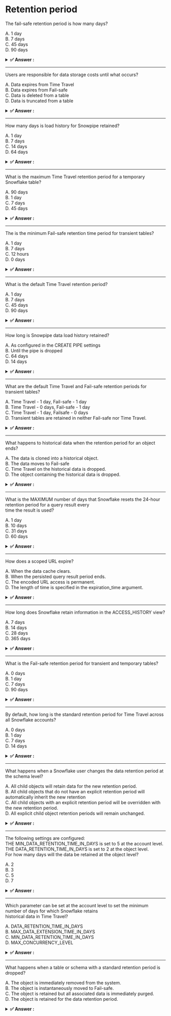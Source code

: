 # Retention period                                                                                                                                                                                                                                                                                                                                                         
The fail-safe retention period is how many days?                                                                                                                                                                                                                                                                                                                           
                                                                                                                                                                                                                                                                                                                                                                           
A. 1 day<br>B. 7 days<br>C. 45 days<br>D. 90 days                                                                                                                                                                                                                                                                                                                          
                                                                                                                                                                                                                                                                                                                                                                           
<details>                                                                                                                                                                                                                                                                                                                                                                  
<summary><strong>✅ Answer : </strong></summary>                                                                                                                                                                                                                                                                                                                           
<strong>B</strong>                                                                                                                                                                                                                                                                                                                                                         
                                                                                                                                                                                                                                                                                                                                                                           
The correct answer is B, 7 days. Snowflake's fail-safe feature is a critical component of its data protection                                                                                                                                                                                                                                                              
strategy, acting as a safety net in case of accidental data loss. Fail-safe provides a non-configurable,                                                                                                                                                                                                                                                                   
guaranteed period for data recovery after the standard time travel window. Unlike time travel, which allows                                                                                                                                                                                                                                                                
you to query and restore historical data for a user-configurable period (up to 90 days for enterprise edition),                                                                                                                                                                                                                                                            
fail-safe is solely for Snowflake's internal recovery and is not directly accessible by users. During the 7-day                                                                                                                                                                                                                                                            
fail-safe period, Snowflake maintains the data, even if it is dropped or modified beyond the time travel                                                                                                                                                                                                                                                                   
retention period. If needed, Snowflake's support team can utilize fail-safe to recover the data on the                                                                                                                                                                                                                                                                     
customer's behalf if a significant data loss event occurs. This ensures a last line of defense, minimizing the                                                                                                                                                                                                                                                             
risk of permanent data loss. It's essential to understand that fail-safe has associated costs and is included in                                                                                                                                                                                                                                                           
storage costs for your Snowflake account, despite not being directly accessible. Time travel allows users to                                                                                                                                                                                                                                                               
revert changes within the specified retention period, while fail-safe is a secondary mechanism, automatically                                                                                                                                                                                                                                                              
taking over once the time travel window expires. In essence, fail-safe is an infrastructure level backup by                                                                                                                                                                                                                                                                
Snowflake. For an official understanding and documentation, refer to the Snowflake documentation on Data                                                                                                                                                                                                                                                                   
Retention and Recovery, accessible through the link: https://docs.snowflake.com/en/user-guide/dataavailability.html#data-retention-and-recovery                                                                                                                                                                                                                            
</details>                                                                                                                                                                                                                                                                                                                                                                 
                                                                                                                                                                                                                                                                                                                                                                           
                                                                                                                                                                                                                                                                                                                                                                           
---                                                                                                                                                                                                                                                                                                                                                                        
Users are responsible for data storage costs until what occurs?                                                                                                                                                                                                                                                                                                            
                                                                                                                                                                                                                                                                                                                                                                           
A. Data expires from Time Travel<br>B. Data expires from Fail-safe<br>C. Data is deleted from a table<br>D. Data is truncated from a table                                                                                                                                                                                                                                 
                                                                                                                                                                                                                                                                                                                                                                           
<details>                                                                                                                                                                                                                                                                                                                                                                  
<summary><strong>✅ Answer : </strong></summary>                                                                                                                                                                                                                                                                                                                           
<strong>B</strong>                                                                                                                                                                                                                                                                                                                                                         
                                                                                                                                                                                                                                                                                                                                                                           
The correct answer is B. Data expires from Fail-safe. Here's why: Snowflake's data storage cost model is tied                                                                                                                                                                                                                                                              
to the actual storage used, even for data that appears to be deleted. When data is removed from a table                                                                                                                                                                                                                                                                    
(through DELETE or TRUNCATE operations), it's not immediately purged. Instead, Snowflake retains this data                                                                                                                                                                                                                                                                 
for a specific period, governed by Time Travel and Fail-safe. Time Travel allows users to recover data within a                                                                                                                                                                                                                                                            
defined period (up to 90 days for Enterprise Edition and above), and this data contributes to storage costs.                                                                                                                                                                                                                                                               
Fail-safe provides a non-configurable recovery window (typically 7 days) beyond the Time Travel period,                                                                                                                                                                                                                                                                    
strictly for Snowflake's use in case of system-wide failures or catastrophic events. This data is not directly                                                                                                                                                                                                                                                             
accessible to users, but is crucial for system integrity, and, importantly, users pay for its storage. Data storage                                                                                                                                                                                                                                                        
costs continue until data is completely purged from Fail-safe, as the underlying storage is still actively in use                                                                                                                                                                                                                                                          
to provide this recovery mechanism. Options A, C, and D are incorrect. Time Travel does affect data storage                                                                                                                                                                                                                                                                
costs, but only up to the point that data expires from Time Travel, after which it's still subject to Fail-safe andits associated cost. Deleting data (C) or truncating a table (D) simply initiate data's journey through Time                                                                                                                                            
Travel and Fail-safe; they don't immediately eliminate associated storage costs. The costs are incurred till the                                                                                                                                                                                                                                                           
time the data is no longer maintained as part of the fail-safe mechanism. Therefore, the key differentiator is                                                                                                                                                                                                                                                             
when data exits from Fail-safe's retention period, as only then is the underlying storage fully released, ending                                                                                                                                                                                                                                                           
storage costs.                                                                                                                                                                                                                                                                                                                                                             
For further research, refer to the official Snowflake documentation:                                                                                                                                                                                                                                                                                                       
Understanding Snowflake Storage: https://docs.snowflake.com/en/user-guide/intro-storage.html                                                                                                                                                                                                                                                                               
Time Travel: https://docs.snowflake.com/en/user-guide/data-time-travel.html                                                                                                                                                                                                                                                                                                
Fail-safe: https://docs.snowflake.com/en/user-guide/data-failsafe.html                                                                                                                                                                                                                                                                                                     
Data Retention and Time Travel: https://docs.snowflake.com/en/user-guide/data-retention-time-travel.html                                                                                                                                                                                                                                                                   
</details>                                                                                                                                                                                                                                                                                                                                                                 
                                                                                                                                                                                                                                                                                                                                                                           
                                                                                                                                                                                                                                                                                                                                                                           
---                                                                                                                                                                                                                                                                                                                                                                        
How many days is load history for Snowpipe retained?                                                                                                                                                                                                                                                                                                                       
                                                                                                                                                                                                                                                                                                                                                                           
A. 1 day<br>B. 7 days<br>C. 14 days<br>D. 64 days                                                                                                                                                                                                                                                                                                                          
                                                                                                                                                                                                                                                                                                                                                                           
<details>                                                                                                                                                                                                                                                                                                                                                                  
<summary><strong>✅ Answer : </strong></summary>                                                                                                                                                                                                                                                                                                                           
<strong>C</strong>                                                                                                                                                                                                                                                                                                                                                         
                                                                                                                                                                                                                                                                                                                                                                           
The correct answer is C. 14 days.                                                                                                                                                                                                                                                                                                                                          
Snowflake retains the load history for Snowpipe for a period of 14 days. This history is crucial for several                                                                                                                                                                                                                                                               
reasons related to data pipeline management and troubleshooting. Specifically, it is used to track which files                                                                                                                                                                                                                                                             
have been loaded, identify any files that failed to load, and diagnose the reasons behind those failures. The                                                                                                                                                                                                                                                              
load history provides a detailed record of each file processed by Snowpipe, including its ingestion status, any                                                                                                                                                                                                                                                            
errors encountered during loading, and the timestamp of the load attempt. This information is essential for                                                                                                                                                                                                                                                                
ensuring data integrity and reliability in the data warehouse.                                                                                                                                                                                                                                                                                                             
The 14-day retention period allows administrators sufficient time to monitor pipeline performance, investigate                                                                                                                                                                                                                                                             
any reported issues, and rectify any problems before data is lost. While other options such as 1 day or 7 days                                                                                                                                                                                                                                                             
are insufficient for proper monitoring and remediation, and 64 days exceeds the practical retention                                                                                                                                                                                                                                                                        
requirements. A longer retention period would increase storage costs and query processing overhead, while a                                                                                                                                                                                                                                                                
shorter period could lead to missed opportunities for identifying and addressing data loading issues.                                                                                                                                                                                                                                                                      
The information stored in the load history can be accessed through various Snowflake views and functions,                                                                                                                                                                                                                                                                  
enabling detailed analysis and reporting. This helps in proactively managing the Snowpipe pipeline and                                                                                                                                                                                                                                                                     
preventing potential data loss or inconsistencies.                                                                                                                                                                                                                                                                                                                         
Authoritative Link:                                                                                                                                                                                                                                                                                                                                                        
Snowpipe Data Load History                                                                                                                                                                                                                                                                                                                                                 
</details>                                                                                                                                                                                                                                                                                                                                                                 
                                                                                                                                                                                                                                                                                                                                                                           
                                                                                                                                                                                                                                                                                                                                                                           
---                                                                                                                                                                                                                                                                                                                                                                        
What is the maximum Time Travel retention period for a temporary Snowflake table?                                                                                                                                                                                                                                                                                          
                                                                                                                                                                                                                                                                                                                                                                           
A. 90 days<br>B. 1 day<br>C. 7 days<br>D. 45 days                                                                                                                                                                                                                                                                                                                          
                                                                                                                                                                                                                                                                                                                                                                           
<details>                                                                                                                                                                                                                                                                                                                                                                  
<summary><strong>✅ Answer : </strong></summary>                                                                                                                                                                                                                                                                                                                           
<strong>B</strong>                                                                                                                                                                                                                                                                                                                                                         
                                                                                                                                                                                                                                                                                                                                                                           
The correct answer is B: 1 day. Time Travel in Snowflake allows you to access historical data at any point                                                                                                                                                                                                                                                                 
within a defined period. However, the retention period varies depending on the type of object. Temporary                                                                                                                                                                                                                                                                   
tables are designed for short-term data storage within a user session and are automatically dropped when the                                                                                                                                                                                                                                                               
session ends. Given their ephemeral nature, Snowflake imposes a limited Time Travel retention period on                                                                                                                                                                                                                                                                    
temporary tables. The Time Travel retention period for standard and permanent tables can be up to 90 days                                                                                                                                                                                                                                                                  
(for Snowflake Enterprise Edition and higher). But temporary tables only get a maximum retention period of 1                                                                                                                                                                                                                                                               
day. This reflects their use case for transient data, optimizing storage and cost associated with Time Travel.                                                                                                                                                                                                                                                             
This shorter retention period ensures that temporary data doesn't unnecessarily consume storage or impactperformance. The shortened timeframe also alleviates some concerns about accidental recovery of                                                                                                                                                                   
potentially sensitive temporary data, offering a degree of automatic cleanup after the session is concluded.                                                                                                                                                                                                                                                               
Further Reading:                                                                                                                                                                                                                                                                                                                                                           
Snowflake Time Travel: https://docs.snowflake.com/en/user-guide/data-availability                                                                                                                                                                                                                                                                                          
Snowflake Temporary Tables: https://docs.snowflake.com/en/user-guide/tables-temp-transient                                                                                                                                                                                                                                                                                 
</details>                                                                                                                                                                                                                                                                                                                                                                 
                                                                                                                                                                                                                                                                                                                                                                           
                                                                                                                                                                                                                                                                                                                                                                           
---                                                                                                                                                                                                                                                                                                                                                                        
The is the minimum Fail-safe retention time period for transient tables?                                                                                                                                                                                                                                                                                                   
                                                                                                                                                                                                                                                                                                                                                                           
A. 1 day<br>B. 7 days<br>C. 12 hours<br>D. 0 days                                                                                                                                                                                                                                                                                                                          
                                                                                                                                                                                                                                                                                                                                                                           
<details>                                                                                                                                                                                                                                                                                                                                                                  
<summary><strong>✅ Answer : </strong></summary>                                                                                                                                                                                                                                                                                                                           
<strong>D</strong>                                                                                                                                                                                                                                                                                                                                                         
                                                                                                                                                                                                                                                                                                                                                                           
The correct answer is D. 0 days. Transient tables in Snowflake are specifically designed for temporary data                                                                                                                                                                                                                                                                
that does not require long-term persistence or data recovery beyond the standard Time Travel retention                                                                                                                                                                                                                                                                     
period. Unlike permanent tables which have a default Fail-safe period of 7 days, transient tables have no Failsafe retention period. This means that once data falls outside the Time Travel window (which is configurable,                                                                                                                                                
but typically 1 day for standard editions and up to 90 days for Enterprise), it's no longer recoverable throughstandard Snowflake mechanisms. This design choice reflects the use case of transient tables for staging data                                                                                                                                                
or short-term analysis, where the need for historical recovery after time travel has expired is not considered                                                                                                                                                                                                                                                             
critical. Fail-safe is intended to protect against extreme failures and is the final stage before data is                                                                                                                                                                                                                                                                  
permanently purged. Because of their transient nature, there's no fail-safe for this type of data, making the                                                                                                                                                                                                                                                              
retention period 0 days after the expiry of the Time Travel window. This makes transient tables more costeffective for temporary use cases because of the reduced storage needed for fail-safe.                                                                                                                                                                            
Authoritative Links:                                                                                                                                                                                                                                                                                                                                                       
Snowflake Documentation on Transient Tables: https://docs.snowflake.com/en/user-guide/tables-transient                                                                                                                                                                                                                                                                     
(Specifically note the section on 'Data Retention' that mentions "Fail-safe is not provided.")                                                                                                                                                                                                                                                                             
Snowflake Documentation on Understanding Fail-safe: https://docs.snowflake.com/en/user-guide/datafailsafe (Provides a general understanding of Fail-safe and its purpose.)                                                                                                                                                                                                 
Snowflake Documentation on Time Travel: https://docs.snowflake.com/en/user-guide/data-time-travel (To                                                                                                                                                                                                                                                                      
Understand where fail-safe retention comes into play, post time travel window)                                                                                                                                                                                                                                                                                             
</details>                                                                                                                                                                                                                                                                                                                                                                 
                                                                                                                                                                                                                                                                                                                                                                           
                                                                                                                                                                                                                                                                                                                                                                           
---                                                                                                                                                                                                                                                                                                                                                                        
What is the default Time Travel retention period?                                                                                                                                                                                                                                                                                                                          
                                                                                                                                                                                                                                                                                                                                                                           
A. 1 day<br>B. 7 days<br>C. 45 days<br>D. 90 days                                                                                                                                                                                                                                                                                                                          
                                                                                                                                                                                                                                                                                                                                                                           
<details>                                                                                                                                                                                                                                                                                                                                                                  
<summary><strong>✅ Answer : </strong></summary>                                                                                                                                                                                                                                                                                                                           
<strong>A</strong>                                                                                                                                                                                                                                                                                                                                                         
                                                                                                                                                                                                                                                                                                                                                                           
The correct answer is A. 1 day. Snowflake's Time Travel feature allows accessing historical data at any point                                                                                                                                                                                                                                                              
within a defined period. The default data retention period for Time Travel, if no specific setting is configured,                                                                                                                                                                                                                                                          
is indeed 1 day. This means you can query and restore data as it existed within the past 24 hours without                                                                                                                                                                                                                                                                  
incurring any additional costs or requiring Enterprise Edition. Data retention beyond the default 1 day is                                                                                                                                                                                                                                                                 
possible, up to a maximum of 90 days for Snowflake Enterprise Edition and higher. Standard Edition accounts                                                                                                                                                                                                                                                                
can extend it up to 7 days using the DATA_RETENTION_TIME_IN_DAYS parameter. However, extending theTime Travel period beyond the default incurs additional storage costs as Snowflake maintains the necessary                                                                                                                                                               
historical data. This retention period can be modified at the account, database, or schema level, allowing                                                                                                                                                                                                                                                                 
organizations to tailor the period based on their specific data recovery and auditing needs. For instance,                                                                                                                                                                                                                                                                 
critical financial data might warrant a longer retention period than less sensitive data. Time Travel leverages                                                                                                                                                                                                                                                            
Snowflake's unique architecture to efficiently manage data versions, minimizing the performance impact of                                                                                                                                                                                                                                                                  
retrieving historical data. Understanding the default and configurable data retention periods is crucial for cost                                                                                                                                                                                                                                                          
optimization and disaster recovery planning within Snowflake. Failing to adjust the retention period can lead                                                                                                                                                                                                                                                              
to unforeseen costs or insufficient data recovery capabilities.                                                                                                                                                                                                                                                                                                            
For more detailed information, you can refer to the official Snowflake documentation on Time Travel:                                                                                                                                                                                                                                                                       
https://docs.snowflake.com/en/user-guide/data-time-travel.html                                                                                                                                                                                                                                                                                                             
</details>                                                                                                                                                                                                                                                                                                                                                                 
                                                                                                                                                                                                                                                                                                                                                                           
                                                                                                                                                                                                                                                                                                                                                                           
---                                                                                                                                                                                                                                                                                                                                                                        
How long is Snowpipe data load history retained?                                                                                                                                                                                                                                                                                                                           
                                                                                                                                                                                                                                                                                                                                                                           
A. As configured in the CREATE PIPE settings<br>B. Until the pipe is dropped<br>C. 64 days<br>D. 14 days                                                                                                                                                                                                                                                                   
                                                                                                                                                                                                                                                                                                                                                                           
<details>                                                                                                                                                                                                                                                                                                                                                                  
<summary><strong>✅ Answer : </strong></summary>                                                                                                                                                                                                                                                                                                                           
<strong>D</strong>                                                                                                                                                                                                                                                                                                                                                         
                                                                                                                                                                                                                                                                                                                                                                           
The correct answer, 14 days, reflects Snowflake's default data retention period for Snowpipe load history.                                                                                                                                                                                                                                                                 
Understanding data retention is crucial in cloud data warehousing, impacting auditing, troubleshooting, and                                                                                                                                                                                                                                                                
compliance. Snowpipe load history provides a record of files loaded through the pipe, including status, errors,                                                                                                                                                                                                                                                            
and timestamps. While it might seem intuitive that the history persists indefinitely or until the pipe is dropped,                                                                                                                                                                                                                                                         
Snowflake imposes a retention period for performance and storage efficiency.                                                                                                                                                                                                                                                                                               
Option A is incorrect because while you can configure Snowpipe with error notifications and other parameters,                                                                                                                                                                                                                                                              
you cannot configure the data load history retention period. Option B is wrong, as the load history does not                                                                                                                                                                                                                                                               
persist indefinitely even if the pipe exists. Option C is also incorrect; the retention is shorter than 64 days.                                                                                                                                                                                                                                                           
The 14-day retention period strikes a balance between providing sufficient time for monitoring and                                                                                                                                                                                                                                                                         
troubleshooting load processes while minimizing storage overhead. After 14 days, the history is automatically                                                                                                                                                                                                                                                              
purged from the system. If longer retention is required, one would need to consider external logging                                                                                                                                                                                                                                                                       
solutions. Knowing this default retention period allows administrators to proactively archive necessary                                                                                                                                                                                                                                                                    
information before it's automatically deleted, ensuring proper monitoring and compliance with data                                                                                                                                                                                                                                                                         
governance policies.                                                                                                                                                                                                                                                                                                                                                       
For authoritative information, refer to the Snowflake documentation on Snowpipe, specifically sections                                                                                                                                                                                                                                                                     
related to monitoring and managing pipes, but be aware the exact statement of the retention period can be a                                                                                                                                                                                                                                                                
bit buried within the documentation related to VALIDATION_MODE and viewing the history. Look into the                                                                                                                                                                                                                                                                      
Snowflake documentation for system functions like SYSTEM$PIPE_STATUS and COPY_HISTORY which                                                                                                                                                                                                                                                                                
shows this 14 day history. Although it may not explicitly state "14 days" as a sentence, the time constraintsand examples using it show this. Also look at Snowflake Documentation for the COPY_HISTORY function                                                                                                                                                           
which only displays the last 14 days.                                                                                                                                                                                                                                                                                                                                      
</details>                                                                                                                                                                                                                                                                                                                                                                 
                                                                                                                                                                                                                                                                                                                                                                           
                                                                                                                                                                                                                                                                                                                                                                           
---                                                                                                                                                                                                                                                                                                                                                                        
What are the default Time Travel and Fail-safe retention periods for transient tables?                                                                                                                                                                                                                                                                                     
                                                                                                                                                                                                                                                                                                                                                                           
A. Time Travel - 1 day, Fail-safe - 1 day<br>B. Time Travel - 0 days, Fail-safe - 1 day<br>C. Time Travel - 1 day, Failsafe - 0 days<br>D. Transient tables are retained in neither Fail-safe nor Time Travel.                                                                                                                                                             
                                                                                                                                                                                                                                                                                                                                                                           
<details>                                                                                                                                                                                                                                                                                                                                                                  
<summary><strong>✅ Answer : </strong></summary>                                                                                                                                                                                                                                                                                                                           
<strong>C</strong>                                                                                                                                                                                                                                                                                                                                                         
                                                                                                                                                                                                                                                                                                                                                                           
The correct answer is C: Time Travel - 1 day, Failsafe - 0 days. Let's break down why.                                                                                                                                                                                                                                                                                     
Transient tables in Snowflake are designed for data that does not need to be retained for long periods or                                                                                                                                                                                                                                                                  
recovered after data loss. This contrasts with permanent tables, which have longer retention periods and the                                                                                                                                                                                                                                                               
full protection of Fail-safe.                                                                                                                                                                                                                                                                                                                                              
Time Travel allows you to access historical data within a defined period. For transient tables, the Time Travel                                                                                                                                                                                                                                                            
retention period is 1 day by default. This means you can query or restore data from up to 1 day in the past. This                                                                                                                                                                                                                                                          
contrasts to the default 7 days or up to 90 days for Enterprise Edition permanent tables.                                                                                                                                                                                                                                                                                  
Fail-safe, on the other hand, provides a safety net for data recovery in the event of catastrophic system                                                                                                                                                                                                                                                                  
failures. Crucially, transient tables are not protected by Fail-safe. This means that if a transient table is                                                                                                                                                                                                                                                              
dropped or corrupted, Snowflake does not provide a mechanism to recover it after the Time Travel window                                                                                                                                                                                                                                                                    
has expired. Because Fail-safe is skipped, there is no cost for Fail-safe storage for transient tables.                                                                                                                                                                                                                                                                    
This design choice reflects the use case for transient tables: temporary storage or data staging where longterm recoverability is not a priority. Skipping Fail-safe makes them more cost-effective for these purposes.                                                                                                                                                    
The trade-off is that you are accepting a greater risk of data loss beyond the 1 day Time Travel window.                                                                                                                                                                                                                                                                   
Authoritative link for further research:                                                                                                                                                                                                                                                                                                                                   
Snowflake Documentation on Transient TablesSnowflake Documentation on Understanding & Using Time Travel                                                                                                                                                                                                                                                                    
Snowflake Documentation on Understanding Fail-safe                                                                                                                                                                                                                                                                                                                         
</details>                                                                                                                                                                                                                                                                                                                                                                 
                                                                                                                                                                                                                                                                                                                                                                           
                                                                                                                                                                                                                                                                                                                                                                           
---                                                                                                                                                                                                                                                                                                                                                                        
What happens to historical data when the retention period for an object ends?                                                                                                                                                                                                                                                                                              
                                                                                                                                                                                                                                                                                                                                                                           
A. The data is cloned into a historical object.<br>B. The data moves to Fail-safe<br>C. Time Travel on the historical data is dropped.<br>D. The object containing the historical data is dropped.                                                                                                                                                                         
                                                                                                                                                                                                                                                                                                                                                                           
<details>                                                                                                                                                                                                                                                                                                                                                                  
<summary><strong>✅ Answer : </strong></summary>                                                                                                                                                                                                                                                                                                                           
<strong>B</strong>                                                                                                                                                                                                                                                                                                                                                         
                                                                                                                                                                                                                                                                                                                                                                           
The most accurate answer is B: The data moves to Fail-safe. Here's a detailed justification:                                                                                                                                                                                                                                                                               
Snowflake's data protection mechanism includes both Time Travel and Fail-safe. Time Travel allows you to                                                                                                                                                                                                                                                                   
access historical data within a defined period (up to 90 days for Enterprise Edition and higher). This duration is                                                                                                                                                                                                                                                         
configurable for specific objects like tables and databases.                                                                                                                                                                                                                                                                                                               
Once the Time Travel retention period expires, the historical data transitions into Fail-safe. Fail-safe is a nonconfigurable, 7-day period during which Snowflake retains the historical data. Unlike Time Travel, Fail-safe is                                                                                                                                           
not directly accessible by the user. It's a safety net for Snowflake to recover data in case of catastrophic                                                                                                                                                                                                                                                               
system failures.                                                                                                                                                                                                                                                                                                                                                           
Therefore, when the Time Travel retention period concludes, the data doesn't simply disappear or get cloned.                                                                                                                                                                                                                                                               
It's moved into Fail-safe. Cloning the data (option A) is incorrect because that would duplicate the data                                                                                                                                                                                                                                                                  
unnecessarily. Dropping the object (option D) would defeat the purpose of data protection. Dropping Time                                                                                                                                                                                                                                                                   
Travel on the historical data (option C) is partially correct, as Time Travel is no longer available after the                                                                                                                                                                                                                                                             
defined period, but it doesn't fully describe what happens to the data itself. It's still retained within Fail-safe.                                                                                                                                                                                                                                                       
Fail-safe serves as the last line of defense for data recovery managed by Snowflake.                                                                                                                                                                                                                                                                                       
For further research and authoritative information, refer to the official Snowflake documentation:                                                                                                                                                                                                                                                                         
Understanding & Using Time Travel: https://docs.snowflake.com/en/user-guide/data-time-travel.html                                                                                                                                                                                                                                                                          
Understanding Fail-safe: https://docs.snowflake.com/en/user-guide/data-failsafe.html                                                                                                                                                                                                                                                                                       
</details>                                                                                                                                                                                                                                                                                                                                                                 
                                                                                                                                                                                                                                                                                                                                                                           
                                                                                                                                                                                                                                                                                                                                                                           
---                                                                                                                                                                                                                                                                                                                                                                        
What is the MAXIMUM number of days that Snowflake resets the 24-hour retention period for a query result every                                                                                                                                                                                                                                                             
time the result is used?                                                                                                                                                                                                                                                                                                                                                   
                                                                                                                                                                                                                                                                                                                                                                           
A. 1 day<br>B. 10 days<br>C. 31 days<br>D. 60 days                                                                                                                                                                                                                                                                                                                         
                                                                                                                                                                                                                                                                                                                                                                           
<details>                                                                                                                                                                                                                                                                                                                                                                  
<summary><strong>✅ Answer : </strong></summary>                                                                                                                                                                                                                                                                                                                           
<strong>C</strong>                                                                                                                                                                                                                                                                                                                                                         
                                                                                                                                                                                                                                                                                                                                                                           
The correct answer is indeed C, 31 days. Snowflake's query result caching mechanism retains results for 24                                                                                                                                                                                                                                                                 
hours initially. However, this 24-hour timer isn't fixed; it's reset every time the cached result is reused. This                                                                                                                                                                                                                                                          
means that if the same query is executed and its result is pulled from the cache within those 24 hours, the 24hour timer restarts from that reuse point. The maximum period this retention can be extended by repeated                                                                                                                                                     
reuse is limited to 31 days.                                                                                                                                                                                                                                                                                                                                               
This design ensures that frequently accessed query results, which likely represent crucial data or common                                                                                                                                                                                                                                                                  
operations, remain available for quick retrieval without needing to re-execute the query repeatedly. This                                                                                                                                                                                                                                                                  
significantly reduces resource consumption, especially for complex or long-running queries, and contributes                                                                                                                                                                                                                                                                
to cost savings and enhanced query performance. Snowflake automatically manages this caching behavior,                                                                                                                                                                                                                                                                     
and developers don’t have explicit control over the precise caching process except through specific query                                                                                                                                                                                                                                                                  
tags or options. The 31-day limit ensures that cache entries eventually expire, preventing stale data from                                                                                                                                                                                                                                                                 
being served and maintaining data integrity. This is crucial for systems that undergo regular updates and                                                                                                                                                                                                                                                                  
where data accuracy is paramount.                                                                                                                                                                                                                                                                                                                                          
The caching mechanism uses a combination of caching at the virtual warehouse level (local cache) and a                                                                                                                                                                                                                                                                     
global result cache. The global result cache is the one subjected to the 24-hour initial period and then the                                                                                                                                                                                                                                                               
extended period based on reuse, capped at 31 days. Understanding these caching mechanics helps                                                                                                                                                                                                                                                                             
developers optimize query design and application architecture to leverage caching effectively, reducing costs                                                                                                                                                                                                                                                              
and enhancing performance.Authoritative Link: Snowflake documentation on result caching                                                                                                                                                                                                                                                                                    
</details>                                                                                                                                                                                                                                                                                                                                                                 
                                                                                                                                                                                                                                                                                                                                                                           
                                                                                                                                                                                                                                                                                                                                                                           
---                                                                                                                                                                                                                                                                                                                                                                        
How does a scoped URL expire?                                                                                                                                                                                                                                                                                                                                              
                                                                                                                                                                                                                                                                                                                                                                           
A. When the data cache clears.<br>B. When the persisted query result period ends.<br>C. The encoded URL access is permanent.<br>D. The length of time is specified in the expiration_time argument.                                                                                                                                                                        
                                                                                                                                                                                                                                                                                                                                                                           
<details>                                                                                                                                                                                                                                                                                                                                                                  
<summary><strong>✅ Answer : </strong></summary>                                                                                                                                                                                                                                                                                                                           
<strong>B</strong>                                                                                                                                                                                                                                                                                                                                                         
                                                                                                                                                                                                                                                                                                                                                                           
The correct answer is B: When the persisted query result period ends. Scoped URLs in Snowflake provide                                                                                                                                                                                                                                                                     
access to query results, not the underlying data itself. These URLs are specifically tied to the lifespan of the                                                                                                                                                                                                                                                           
persisted query result. When a query is executed in Snowflake, the results can be cached for later access, and                                                                                                                                                                                                                                                             
the persisted result period defines how long this cache is kept. A scoped URL is a secure way to share access                                                                                                                                                                                                                                                              
to this cached result. The URL's validity is directly linked to the persisted result's validity. Once the persisted                                                                                                                                                                                                                                                        
query result expires according to its configured duration (which has a default duration), the scoped URL also                                                                                                                                                                                                                                                              
becomes invalid, preventing further access. This mechanism ensures that access to data is not permanent and                                                                                                                                                                                                                                                                
aligns with security best practices by automatically invalidating access after a set period. Option A is                                                                                                                                                                                                                                                                   
incorrect because the data cache is not directly related to URL expiration. Option C is incorrect as scoped                                                                                                                                                                                                                                                                
URLs are not permanent. Option D is incorrect because the expiration_time argument doesn't control the                                                                                                                                                                                                                                                                     
scoped URL lifespan; it dictates the lifespan of the presigned URL used to access temporary files via stages.                                                                                                                                                                                                                                                              
Further reading on persisted query results and their expiration:https://docs.snowflake.com/en/sql-reference/sql/create-table-as-select.html#syntaxhttps://docs.snowflake.com/en/sqlreference/functions/last_query_id.html                                                                                                                                                  
</details>                                                                                                                                                                                                                                                                                                                                                                 
                                                                                                                                                                                                                                                                                                                                                                           
                                                                                                                                                                                                                                                                                                                                                                           
---                                                                                                                                                                                                                                                                                                                                                                        
How long does Snowflake retain information in the ACCESS_HISTORY view?                                                                                                                                                                                                                                                                                                     
                                                                                                                                                                                                                                                                                                                                                                           
A. 7 days<br>B. 14 days<br>C. 28 days<br>D. 365 days                                                                                                                                                                                                                                                                                                                       
                                                                                                                                                                                                                                                                                                                                                                           
<details>                                                                                                                                                                                                                                                                                                                                                                  
<summary><strong>✅ Answer : </strong></summary>                                                                                                                                                                                                                                                                                                                           
<strong>D</strong>                                                                                                                                                                                                                                                                                                                                                         
                                                                                                                                                                                                                                                                                                                                                                           
The correct answer is D, 365 days. The ACCESS_HISTORY view in Snowflake is a crucial auditing tool that                                                                                                                                                                                                                                                                    
tracks information about data access within the platform. This view logs details about queries executed,                                                                                                                                                                                                                                                                   
objects accessed, and the users involved. Snowflake retains this access history data for a specific duration,                                                                                                                                                                                                                                                              
enabling users to review past activity, troubleshoot issues, and maintain compliance standards. Unlike some                                                                                                                                                                                                                                                                
other transient data within Snowflake, the ACCESS_HISTORY view's retention policy is designed to offer a                                                                                                                                                                                                                                                                   
relatively long window for auditing purposes. According to Snowflake's official documentation, the retention                                                                                                                                                                                                                                                               
period for data within the ACCESS_HISTORY view is 365 days. This means that you can reliably access                                                                                                                                                                                                                                                                        
historical access information for up to one year. This timeframe offers ample time for most organizations to                                                                                                                                                                                                                                                               
perform detailed analysis, identify security breaches, or generate compliance reports. It is important to                                                                                                                                                                                                                                                                  
understand that once this 365-day window has passed, the associated access logs are purged, which                                                                                                                                                                                                                                                                          
emphasizes the need to actively monitor and archive the required information. To obtain more specific and upto-date information, refer directly to the Snowflake documentation, as these details can be subject to updates                                                                                                                                                 
by Snowflake.                                                                                                                                                                                                                                                                                                                                                              
Authoritative link: https://docs.snowflake.com/en/sql-reference/account-usage/access_history                                                                                                                                                                                                                                                                               
</details>                                                                                                                                                                                                                                                                                                                                                                 
                                                                                                                                                                                                                                                                                                                                                                           
                                                                                                                                                                                                                                                                                                                                                                           
---                                                                                                                                                                                                                                                                                                                                                                        
What is the Fail-safe retention period for transient and temporary tables?                                                                                                                                                                                                                                                                                                 
                                                                                                                                                                                                                                                                                                                                                                           
A. 0 days<br>B. 1 day<br>C. 7 days<br>D. 90 days                                                                                                                                                                                                                                                                                                                           
                                                                                                                                                                                                                                                                                                                                                                           
<details>                                                                                                                                                                                                                                                                                                                                                                  
<summary><strong>✅ Answer : </strong></summary>                                                                                                                                                                                                                                                                                                                           
<strong>A</strong>                                                                                                                                                                                                                                                                                                                                                         
                                                                                                                                                                                                                                                                                                                                                                           
The correct answer is A. 0 days. Fail-safe is a Snowflake feature that provides a historical record                                                                                                                                                                                                                                                                        
of data, enabling recovery in case of failures. However, it's crucial to understand that fail-safe                                                                                                                                                                                                                                                                         
only applies to permanent tables. Transient and temporary tables, designed for short-term data                                                                                                                                                                                                                                                                             
storage and processing, are intentionally excluded from fail-safe's protection. These tables are                                                                                                                                                                                                                                                                           
automatically dropped or purged after a specified duration or at the end of the session,                                                                                                                                                                                                                                                                                   
respectively, hence they do not retain any historical data. Therefore, the fail-safe retention period                                                                                                                                                                                                                                                                      
for both transient and temporary tables is effectively zero days. This is by design, as these tables                                                                                                                                                                                                                                                                       
are meant for ephemeral data where long-term recovery is not a requirement or cost-effective.                                                                                                                                                                                                                                                                              
This distinction helps optimize storage costs and performance within the Snowflake ecosystem by                                                                                                                                                                                                                                                                            
avoiding the overhead of data retention for these types of tables. The primary focus of fail-safe is                                                                                                                                                                                                                                                                       
the recovery of permanent data which has the most strategic and long-term implications. The lack                                                                                                                                                                                                                                                                           
of fail-safe support for transient and temporary tables aligns with their intended use cases, which                                                                                                                                                                                                                                                                        
is handling short-lived or experimental data. In essence, users should avoid relying on fail-safe for                                                                                                                                                                                                                                                                      
any temporary or transient data and implement data protection using alternative mechanism if                                                                                                                                                                                                                                                                               
required.                                                                                                                                                                                                                                                                                                                                                                  
Here are some authoritative links:                                                                                                                                                                                                                                                                                                                                         
Snowflake Documentation on Fail-safe: https://docs.snowflake.com/en/user-guide/datafailsafe.html                                                                                                                                                                                                                                                                           
Snowflake Documentation on Transient Tables: https://docs.snowflake.com/en/userguide/tables-temporary-transient.html#transient-tables                                                                                                                                                                                                                                      
Snowflake Documentation on Temporary Tables: https://docs.snowflake.com/en/userguide/tables-temporary-transient.html#temporary-tables                                                                                                                                                                                                                                      
</details>                                                                                                                                                                                                                                                                                                                                                                 
                                                                                                                                                                                                                                                                                                                                                                           
                                                                                                                                                                                                                                                                                                                                                                           
---                                                                                                                                                                                                                                                                                                                                                                        
By default, how long is the standard retention period for Time Travel across all Snowflake accounts?                                                                                                                                                                                                                                                                       
                                                                                                                                                                                                                                                                                                                                                                           
A. 0 days<br>B. 1 day<br>C. 7 days<br>D. 14 days                                                                                                                                                                                                                                                                                                                           
                                                                                                                                                                                                                                                                                                                                                                           
<details>                                                                                                                                                                                                                                                                                                                                                                  
<summary><strong>✅ Answer : </strong></summary>                                                                                                                                                                                                                                                                                                                           
<strong>B</strong>                                                                                                                                                                                                                                                                                                                                                         
                                                                                                                                                                                                                                                                                                                                                                           
The correct answer is indeed B. 1 day. Snowflake's Time Travel feature, by default, retains data for                                                                                                                                                                                                                                                                       
a period of one day (24 hours) across all account types. This default retention period applies to                                                                                                                                                                                                                                                                          
standard edition accounts. This is a core feature designed to enable users to query or restore                                                                                                                                                                                                                                                                             
historical data within that timeframe. Crucially, Time Travel provides a safety net against                                                                                                                                                                                                                                                                                
accidental data modification or deletion, allowing for point-in-time recovery without requiring                                                                                                                                                                                                                                                                            
complex backup and restore processes. It's important to note that this default retention period                                                                                                                                                                                                                                                                            
can be increased, but such configuration changes will incur storage costs. While options C (7                                                                                                                                                                                                                                                                              
days) and D (14 days) are valid custom retention periods, they're not the out-of-box setting. Option                                                                                                                                                                                                                                                                       
A (0 days) would effectively disable Time Travel. Snowflake leverages its cloud architecture to                                                                                                                                                                                                                                                                            
implement Time Travel, efficiently managing versioned data and metadata. By tracking historical                                                                                                                                                                                                                                                                            
changes, Snowflake ensures that data retrieval from past points is a performant operation.                                                                                                                                                                                                                                                                                 
Understanding the default retention is paramount for effective data management and disaster                                                                                                                                                                                                                                                                                
recovery planning within Snowflake.                                                                                                                                                                                                                                                                                                                                        
Further resources:                                                                                                                                                                                                                                                                                                                                                         
Snowflake Documentation on Time Travel: https://docs.snowflake.com/en/user-guide/data-timetravel.html                                                                                                                                                                                                                                                                      
Snowflake Time Travel Best Practices: Search Snowflake official blog for best practices                                                                                                                                                                                                                                                                                    
regarding time travel.                                                                                                                                                                                                                                                                                                                                                     
</details>                                                                                                                                                                                                                                                                                                                                                                 
                                                                                                                                                                                                                                                                                                                                                                           
                                                                                                                                                                                                                                                                                                                                                                           
---                                                                                                                                                                                                                                                                                                                                                                        
What happens when a Snowflake user changes the data retention period at the schema level?                                                                                                                                                                                                                                                                                  
                                                                                                                                                                                                                                                                                                                                                                           
A. All child objects will retain data for the new retention period.<br>B. All child objects that do not have an explicit retention period will automatically inherit the new retention<br>C. All child objects with an explicit retention period will be overridden with the new retention period.<br>D. All explicit child object retention periods will remain unchanged.
                                                                                                                                                                                                                                                                                                                                                                           
<details>                                                                                                                                                                                                                                                                                                                                                                  
<summary><strong>✅ Answer : </strong></summary>                                                                                                                                                                                                                                                                                                                           
<strong>B</strong>                                                                                                                                                                                                                                                                                                                                                         
                                                                                                                                                                                                                                                                                                                                                                           
The correct answer is B: All child objects that do not have an explicit retention period will                                                                                                                                                                                                                                                                              
automatically inherit the new retention period. Snowflake's Time Travel feature allows recovery                                                                                                                                                                                                                                                                            
of historical data, governed by a data retention period. When you change the data retention period                                                                                                                                                                                                                                                                         
at the schema level, it impacts how long deleted or modified data within that schema is preserved.                                                                                                                                                                                                                                                                         
However, this change doesn't force alterations to explicitly set retention periods on child objects                                                                                                                                                                                                                                                                        
(tables, views, etc.). Snowflake utilizes a hierarchical inheritance model. If a child object doesn't                                                                                                                                                                                                                                                                      
have its own specified retention period, it defaults to the retention period set at the schema level.                                                                                                                                                                                                                                                                      
If a child object already has a defined retention period, it remains unaffected by changes at the                                                                                                                                                                                                                                                                          
schema level. This means changing the schema retention only affects child objects that are                                                                                                                                                                                                                                                                                 
relying on the schema's default. Therefore, altering a schema's retention period provides a way to                                                                                                                                                                                                                                                                         
globally update the default retention for objects within that schema that don't already have one                                                                                                                                                                                                                                                                           
set. Options A, C, and D are incorrect because they either ignore the concept of explicit retention                                                                                                                                                                                                                                                                        
periods on child objects (A and C) or incorrectly state that no child objects are affected (D).                                                                                                                                                                                                                                                                            
Authoritative Links:                                                                                                                                                                                                                                                                                                                                                       
Snowflake Documentation on Time Travel: https://docs.snowflake.com/en/user-guide/data-timetravel.html                                                                                                                                                                                                                                                                      
Snowflake Documentation on Data Retention: https://docs.snowflake.com/en/user-guide/dataretention.html                                                                                                                                                                                                                                                                     
Snowflake Documentation on Object Hierarchy and Inheritance:                                                                                                                                                                                                                                                                                                               
https://docs.snowflake.com/en/sql-reference/ddl-privileges.html#object-hierarchy-andprivilege-inheritance (While focusing on privileges, the concept of inheritance is consistent with                                                                                                                                                                                     
retention)                                                                                                                                                                                                                                                                                                                                                                 
</details>                                                                                                                                                                                                                                                                                                                                                                 
                                                                                                                                                                                                                                                                                                                                                                           
                                                                                                                                                                                                                                                                                                                                                                           
---                                                                                                                                                                                                                                                                                                                                                                        
The following settings are configured:                                                                                                                                                                                                                                                                                                                                     
THE MIN_DATA_RETENTION_TIME_IN_DAYS is set to 5 at the account level.                                                                                                                                                                                                                                                                                                      
THE DATA_RETENTION_TIME_IN_DAYS is set to 2 at the object level.                                                                                                                                                                                                                                                                                                           
For how many days will the data be retained at the object level?                                                                                                                                                                                                                                                                                                           
                                                                                                                                                                                                                                                                                                                                                                           
A. 2<br>B. 3<br>C. 5<br>D. 7                                                                                                                                                                                                                                                                                                                                               
                                                                                                                                                                                                                                                                                                                                                                           
<details>                                                                                                                                                                                                                                                                                                                                                                  
<summary><strong>✅ Answer : </strong></summary>                                                                                                                                                                                                                                                                                                                           
<strong>C</strong>                                                                                                                                                                                                                                                                                                                                                         
                                                                                                                                                                                                                                                                                                                                                                           
The correct answer is C. 5.                                                                                                                                                                                                                                                                                                                                                
Snowflake's data retention policy operates on a hierarchical structure, where object-level                                                                                                                                                                                                                                                                                 
settings can override account-level settings, with one crucial exception: an object cannot have a                                                                                                                                                                                                                                                                          
retention period shorter than the account's minimum. The                                                                                                                                                                                                                                                                                                                   
MIN_DATA_RETENTION_TIME_IN_DAYS parameter, set at the account level to 5 days,                                                                                                                                                                                                                                                                                             
establishes a floor for data retention. Even though the DATA_RETENTION_TIME_IN_DAYS                                                                                                                                                                                                                                                                                        
parameter is set to 2 days at the object level, this value is less than the account's minimum.                                                                                                                                                                                                                                                                             
Therefore, the object's data retention will be enforced by the account's minimum of 5 days.                                                                                                                                                                                                                                                                                
Snowflake ensures that even if a user attempts to specify a shorter retention period at the object                                                                                                                                                                                                                                                                         
level, the system will default to the higher value specified by                                                                                                                                                                                                                                                                                                            
MIN_DATA_RETENTION_TIME_IN_DAYS at the account level to prevent accidental data loss. This                                                                                                                                                                                                                                                                                 
mechanism is in place to protect data against unintentional deletions or overwrites, adhering to a                                                                                                                                                                                                                                                                         
minimum protection window. In essence, Snowflake always honors the longer of the specified                                                                                                                                                                                                                                                                                 
retention periods when there is a conflict between object-level and account-level settings, with                                                                                                                                                                                                                                                                           
the constraint that object retention can never go below the account's minimum. This hierarchy and                                                                                                                                                                                                                                                                          
minimum retention enforcement ensures a consistent data safety and recovery                                                                                                                                                                                                                                                                                                
mechanism.https://docs.snowflake.com/en/user-guide/data-time-travel.html#understandingdata-retentionhttps://docs.snowflake.com/en/sql-reference/parameters#min-data-retentiontime-in-days                                                                                                                                                                                  
</details>                                                                                                                                                                                                                                                                                                                                                                 
                                                                                                                                                                                                                                                                                                                                                                           
                                                                                                                                                                                                                                                                                                                                                                           
---                                                                                                                                                                                                                                                                                                                                                                        
Which parameter can be set at the account level to set the minimum number of days for which Snowflake retains                                                                                                                                                                                                                                                              
historical data in Time Travel?                                                                                                                                                                                                                                                                                                                                            
                                                                                                                                                                                                                                                                                                                                                                           
A. DATA_RETENTION_TIME_IN_DAYS<br>B. MAX_DATA_EXTENSION_TIME_IN_DAYS<br>C. MIN_DATA_RETENTION_TIME_IN_DAYS<br>D. MAX_CONCURRENCY_LEVEL                                                                                                                                                                                                                                     
                                                                                                                                                                                                                                                                                                                                                                           
<details>                                                                                                                                                                                                                                                                                                                                                                  
<summary><strong>✅ Answer : </strong></summary>                                                                                                                                                                                                                                                                                                                           
<strong>C</strong>                                                                                                                                                                                                                                                                                                                                                         
                                                                                                                                                                                                                                                                                                                                                                           
The correct answer is C. MIN_DATA_RETENTION_TIME_IN_DAYS. Snowflake's Time                                                                                                                                                                                                                                                                                                 
Travel feature allows access to historical data for a specified period. This period is                                                                                                                                                                                                                                                                                     
configurable, and the MIN_DATA_RETENTION_TIME_IN_DAYS parameter directly                                                                                                                                                                                                                                                                                                   
controls the minimum duration for which data history is preserved at the account level.                                                                                                                                                                                                                                                                                    
When set, this value acts as a lower bound for data retention across all databases and                                                                                                                                                                                                                                                                                     
schemas within the account, overriding any shorter retention periods set at lower levels.                                                                                                                                                                                                                                                                                  
It ensures a consistent minimum data recovery window is maintained.                                                                                                                                                                                                                                                                                                        
Options A and B are related to data retention. DATA_RETENTION_TIME_IN_DAYS is                                                                                                                                                                                                                                                                                              
applicable at the database, schema, and table levels, specifying the retention period for                                                                                                                                                                                                                                                                                  
these specific objects, not the minimum for the entire account.                                                                                                                                                                                                                                                                                                            
MAX_DATA_EXTENSION_TIME_IN_DAYS is used for extending data retention beyond                                                                                                                                                                                                                                                                                                
the default period using Fail-safe and only applies at the table level. Option D,                                                                                                                                                                                                                                                                                          
MAX_CONCURRENCY_LEVEL, controls the maximum number of concurrent queries a                                                                                                                                                                                                                                                                                                 
user can execute; it has no connection to data retention.                                                                                                                                                                                                                                                                                                                  
Therefore, only MIN_DATA_RETENTION_TIME_IN_DAYS addresses the question’s                                                                                                                                                                                                                                                                                                   
requirement of setting a minimum retention period at the account level, enforcing a                                                                                                                                                                                                                                                                                        
consistent baseline for Time Travel capability across all data within that account. This                                                                                                                                                                                                                                                                                   
parameter helps maintain a consistent level of historical data availability, which is                                                                                                                                                                                                                                                                                      
essential for data recovery, auditing, and other related tasks.                                                                                                                                                                                                                                                                                                            
Authoritative link:Snowflake documentation on                                                                                                                                                                                                                                                                                                                              
MIN_DATA_RETENTION_TIME_IN_DAYS                                                                                                                                                                                                                                                                                                                                            
</details>                                                                                                                                                                                                                                                                                                                                                                 
                                                                                                                                                                                                                                                                                                                                                                           
                                                                                                                                                                                                                                                                                                                                                                           
---                                                                                                                                                                                                                                                                                                                                                                        
What happens when a table or schema with a standard retention period is dropped?                                                                                                                                                                                                                                                                                           
                                                                                                                                                                                                                                                                                                                                                                           
A. The object is immediately removed from the system.<br>B. The object is instantaneously moved to Fail-safe.<br>C. The object is retained but all associated data is immediately purged.<br>D. The object is retained for the data retention period.                                                                                                                      
                                                                                                                                                                                                                                                                                                                                                                           
<details>                                                                                                                                                                                                                                                                                                                                                                  
<summary><strong>✅ Answer : </strong></summary>                                                                                                                                                                                                                                                                                                                           
<strong>D</strong>                                                                                                                                                                                                                                                                                                                                                         
                                                                                                                                                                                                                                                                                                                                                                           
The answer is D: The object is retained for the data retention period. Here's why:                                                                                                                                                                                                                                                                                         
Snowflake's Time Travel feature allows for querying data as it existed at a specific point                                                                                                                                                                                                                                                                                 
in the past. This functionality relies on retaining dropped objects (tables, schemas,                                                                                                                                                                                                                                                                                      
databases) and their associated data for a defined period.                                                                                                                                                                                                                                                                                                                 
When a table or schema is dropped, it's not immediately purged from the system.                                                                                                                                                                                                                                                                                            
Instead, it enters a "dropped" state. It's still present within Snowflake's internal                                                                                                                                                                                                                                                                                       
metadata store and accessible through Time Travel using commands like UNDROP                                                                                                                                                                                                                                                                                               
TABLE or UNDROP SCHEMA.                                                                                                                                                                                                                                                                                                                                                    
The duration for which the dropped object is retained is governed by the "data retention                                                                                                                                                                                                                                                                                   
period," often referred to as DATA_RETENTION_TIME_IN_DAYS. This parameter                                                                                                                                                                                                                                                                                                  
determines how long the dropped object remains recoverable using Time Travel. The                                                                                                                                                                                                                                                                                          
default retention period is typically 1 day but can be configured for up to 90 days for                                                                                                                                                                                                                                                                                    
Snowflake Enterprise Edition (and higher).                                                                                                                                                                                                                                                                                                                                 
During this retention period, the dropped object and its data remain accessible for                                                                                                                                                                                                                                                                                        
recovery. After the retention period expires, the object transitions to Fail-safe, which is a                                                                                                                                                                                                                                                                              
secure recovery mechanism managed by Snowflake. Data in Fail-safe is not useraccessible and is only used by Snowflake to recover data in the event of a system failure                                                                                                                                                                                                     
or similar catastrophic event.                                                                                                                                                                                                                                                                                                                                             
Options A, B, and C are incorrect because they contradict Snowflake's Time Travel and                                                                                                                                                                                                                                                                                      
Fail-safe mechanisms. Dropping a table or schema does not immediately remove it (A),                                                                                                                                                                                                                                                                                       
instantaneously move it to Fail-safe (B), or purge all associated data (C). All associated                                                                                                                                                                                                                                                                                 
data is kept for the retention period.                                                                                                                                                                                                                                                                                                                                     
Therefore, retaining the dropped object for the data retention period ensures data                                                                                                                                                                                                                                                                                         
recoverability through Time Travel and is the core principle behind Snowflake's dataprotection strategy. This provides users with a safety net against accidental drops or                                                                                                                                                                                                 
unintended data modifications.                                                                                                                                                                                                                                                                                                                                             
For further reading, consult the official Snowflake documentation:                                                                                                                                                                                                                                                                                                         
Understanding & Using Time Travel: https://docs.snowflake.com/en/user-guide/datarecovery-time-travel.html                                                                                                                                                                                                                                                                  
Understanding Fail-safe: https://docs.snowflake.com/en/user-guide/data-recovery-failsafe.html                                                                                                                                                                                                                                                                              
</details>                                                                                                                                                                                                                                                                                                                                                                 
                                                                                                                                                                                                                                                                                                                                                                           
                                                                                                                                                                                                                                                                                                                                                                           
